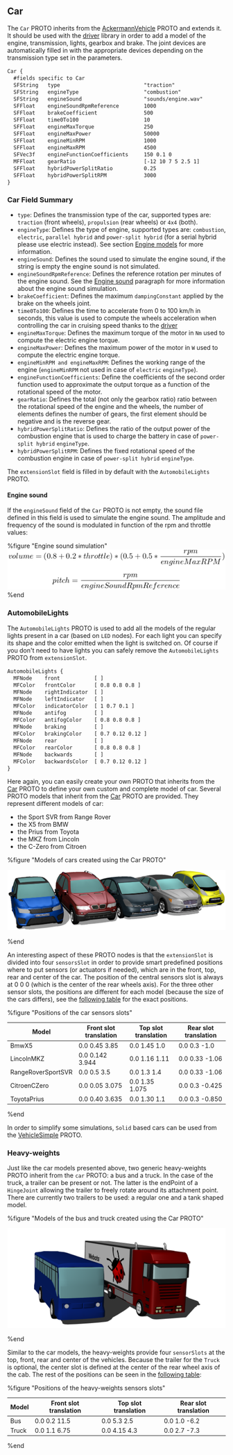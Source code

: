 ## Car

The `Car` PROTO inherits from the [AckermannVehicle](ackermannvehicle.md) PROTO
and extends it. It should be used with the [driver](driver-library.md) library
in order to add a model of the engine, transmission, lights, gearbox and brake.
The joint devices are automatically filled in with the appropriate devices depending
on the transmission type set in the parameters.

```
Car {
  #fields specific to Car
  SFString   type                           "traction"
  SFString   engineType                     "combustion"
  SFString   engineSound                    "sounds/engine.wav"
  SFFloat    engineSoundRpmReference        1000
  SFFloat    brakeCoefficient               500
  SFFloat    time0To100                     10
  SFFloat    engineMaxTorque                250
  SFFloat    engineMaxPower                 50000
  SFFloat    engineMinRPM                   1000
  SFFloat    engineMaxRPM                   4500
  SFVec3f    engineFunctionCoefficients     150 0.1 0
  MFFloat    gearRatio                      [-12 10 7 5 2.5 1]
  SFFloat    hybridPowerSplitRatio          0.25
  SFFloat    hybridPowerSplitRPM            3000
}
```

### Car Field Summary

- `type`: Defines the transmission type of the car, supported types are:
`traction` (front wheels), `propulsion` (rear wheels) or `4x4` (both).
- `engineType`: Defines the type of engine, supported types are: `combustion`,
`electric`, `parallel hybrid` and `power-split hybrid` (for a serial hybrid
please use electric instead). See section [Engine
models](driver-library.md#engine-models) for more information.
- `engineSound`: Defines the sound used to simulate the engine sound, if the string is empty the engine sound is not simulated.
- `engineSoundRpmReference`: Defines the reference rotation per minutes of the engine sound. See the [Engine sound](#engine-sound) paragraph for more information about the engine sound simulation.
- `brakeCoefficient`: Defines the maximum `dampingConstant` applied by the brake
on the wheels joint.
- `time0To100`: Defines the time to accelerate from 0 to 100 km/h in seconds, this
value is used to compute the wheels acceleration when controlling the car in
cruising speed thanks to the [driver](driver-library.md)
- `engineMaxTorque`: Defines the maximum torque of the motor in `Nm` used to
compute the electric engine torque.
- `engineMaxPower`: Defines the maximum power of the motor in `W` used to compute
the electric engine torque.
- `engineMinRPM and engineMaxRPM`: Defines the working range of the engine
(`engineMinRPM` not used in case of `electric` `engineType`).
- `engineFunctionCoefficients`: Define the coefficients of the second order
function used to approximate the output torque as a function of the rotational
speed of the motor.
- `gearRatio`: Defines the total (not only the gearbox ratio) ratio between the
rotational speed of the engine and the wheels, the number of elements defines
the number of gears, the first element should be negative and is the reverse
gear.
- `hybridPowerSplitRatio`: Defines the ratio of the output power of the combustion
engine that is used to charge the battery in case of `power-split hybrid`
`engineType`.
- `hybridPowerSplitRPM`: Defines the fixed rotational speed of the combustion
engine in case of `power-split hybrid` `engineType`.

The `extensionSlot` field is filled in by default with the `AutomobileLights`
PROTO.

#### Engine sound

If the `engineSound` field of the `Car` PROTO is not empty, the sound file defined in this field is used to simulate the engine sound. The amplitude and frequency of the sound is modulated in function of the rpm and throttle values:

%figure "Engine sound simulation"
![engine_sound.png](images/engine_sound.png)
%end

### AutomobileLights

The `AutomobileLights` PROTO is used to add all the models of the regular lights
present in a car (based on `LED` nodes). For each light you can specify its
shape and the color emitted when the light is switched on. Of course if you
don't need to have lights you can safely remove the `AutomobileLights` PROTO
from `extensionSlot`.

```
AutomobileLights {
  MFNode    front           [ ]
  MFColor   frontColor      [ 0.8 0.8 0.8 ]
  MFNode    rightIndicator  [ ]
  MFNode    leftIndicator   [ ]
  MFColor   indicatorColor  [ 1 0.7 0.1 ]
  MFNode    antifog         [ ]
  MFColor   antifogColor    [ 0.8 0.8 0.8 ]
  MFNode    braking         [ ]
  MFColor   brakingColor    [ 0.7 0.12 0.12 ]
  MFNode    rear            [ ]
  MFColor   rearColor       [ 0.8 0.8 0.8 ]
  MFNode    backwards       [ ]
  MFColor   backwardsColor  [ 0.7 0.12 0.12 ]
}
```

Here again, you can easily create your own PROTO that inherits from the
[Car](#car) PROTO to define your own custom and complete model of car. Several
PROTO models that inherit from the [Car](#car) PROTO are provided. They
represent different models of car:

- the Sport SVR from Range Rover
- the X5 from BMW
- the Prius from Toyota
- the MKZ from Lincoln
- the C-Zero from Citroen

%figure "Models of cars created using the Car PROTO"

![cars.png](images/cars.png)

%end

An interesting aspect of these PROTO nodes is that the `extensionSlot` is
divided into four `sensorsSlot` in order to provide smart predefined positions
where to put sensors (or actuators if needed), which are in the front, top, rear
and center of the car. The position of the central sensors slot is always at 0 0
0 (which is the center of the rear wheels axis). For the three other sensor
slots, the positions are different for each model (because the size of the cars
differs), see the [following table](#positions-of-the-car-sensors-slots) for the exact positions.

%figure "Positions of the car sensors slots"

| Model              | Front slot translation | Top slot translation | Rear slot translation |
| ------------------ | ---------------------- | -------------------- | --------------------- |
| BmwX5              | 0.0 0.45 3.85          | 0.0 1.45 1.0         | 0.0 0.3 -1.0          |
| LincolnMKZ         | 0.0 0.142 3.944        | 0.0 1.16 1.11        | 0.0 0.33 -1.06        |
| RangeRoverSportSVR | 0.0 0.5 3.5            | 0.0 1.3 1.4          | 0.0 0.33 -1.06        |
| CitroenCZero       | 0.0 0.05 3.075         | 0.0 1.35 1.075       | 0.0 0.3 -0.425        |
| ToyotaPrius        | 0.0 0.40 3.635         | 0.0 1.30 1.1         | 0.0 0.3 -0.850        |

%end

In order to simplify some simulations, `Solid` based cars can be used from the [VehicleSimple](#vehicle-simple) PROTO.

### Heavy-weights

Just like the car models presented above, two generic heavy-weights PROTO inherit from the `car` PROTO: a bus and a truck. In the case of the truck, a trailer can be present or not. The latter is the endPoint of a `HingeJoint` allowing the trailer to freely rotate around its attachment point. There are currently two trailers to be used: a regular one and a tank shaped model. 

%figure "Models of the bus and truck created using the Car PROTO"

![heavy_weights.png](images/heavy_weights.png)

%end

Similar to the car models, the heavy-weights provide four `sensorSlots` at the top, front, rear and center of the vehicles. Because the trailer for the `Truck` is optional, the center slot is defined at the center of the rear wheel axis of the cab. The rest of the positions can be seen in the [following table](#positions-of-the-heavy-weights-sensors-slots):

%figure "Positions of the heavy-weights sensors slots"

| Model   | Front slot translation | Top slot translation | Rear slot translation |
| ------- | ---------------------- | -------------------- | --------------------- |
| Bus     | 0.0 0.2 11.5           | 0.0 5.3 2.5          | 0.0 1.0 -6.2          |
| Truck   | 0.0 1.1 6.75           | 0.0 4.15 4.3         | 0.0 2.7 -7.3          |


%end
